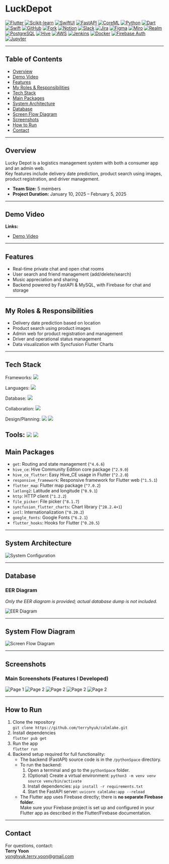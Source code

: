 # LuckDepot

[![Flutter](https://img.shields.io/badge/Flutter-02569B?style=for-the-badge&logo=flutter&logoColor=white)](https://flutter.dev/)
[![Scikit-learn](https://img.shields.io/badge/Scikit--learn-F7931E?style=for-the-badge&logo=scikit-learn&logoColor=white)](https://scikit-learn.org/)
[![SwiftUI](https://img.shields.io/badge/SwiftUI-FA7343?style=for-the-badge&logo=swift&logoColor=white)](https://developer.apple.com/xcode/swiftui/)
[![FastAPI](https://img.shields.io/badge/FastAPI-009688?style=for-the-badge&logo=fastapi&logoColor=white)](https://fastapi.tiangolo.com/)
[![CoreML](https://img.shields.io/badge/CoreML-0B1836?style=for-the-badge&logo=apple&logoColor=white)](https://developer.apple.com/documentation/coreml)
[![Python](https://img.shields.io/badge/Python-3776AB?style=for-the-badge&logo=python&logoColor=white)](https://python.org/)
[![Dart](https://img.shields.io/badge/Dart-0175C2?style=for-the-badge&logo=dart&logoColor=white)](https://dart.dev/)
[![Swift](https://img.shields.io/badge/Swift-FA7343?style=for-the-badge&logo=swift&logoColor=white)](https://developer.apple.com/swift/)
[![GitHub](https://img.shields.io/badge/GitHub-181717?style=for-the-badge&logo=github&logoColor=white)](https://github.com/)
[![Fork](https://img.shields.io/badge/Fork-181717?style=for-the-badge&logo=github&logoColor=white)](https://fork.com/)
[![Notion](https://img.shields.io/badge/Notion-000000?style=for-the-badge&logo=notion&logoColor=white)](https://notion.so/)
[![Slack](https://img.shields.io/badge/Slack-4A154B?style=for-the-badge&logo=slack&logoColor=white)](https://slack.com/)
[![Jira](https://img.shields.io/badge/Jira-0052CC?style=for-the-badge&logo=jira&logoColor=white)](https://www.atlassian.com/software/jira)
[![Figma](https://img.shields.io/badge/Figma-F24E1E?style=for-the-badge&logo=figma&logoColor=white)](https://figma.com/)
[![Miro](https://img.shields.io/badge/Miro-050038?style=for-the-badge&logo=miro&logoColor=white)](https://miro.com/)
[![Realm](https://img.shields.io/badge/Realm-39477F?style=for-the-badge&logo=realm&logoColor=white)](https://realm.io/)
[![PostgreSQL](https://img.shields.io/badge/PostgreSQL-336791?style=for-the-badge&logo=postgresql&logoColor=white)](https://www.postgresql.org/)
[![Hive](https://img.shields.io/badge/Hive-FFC107?style=for-the-badge&logo=hive&logoColor=white)](https://pub.dev/packages/hive)
[![AWS](https://img.shields.io/badge/AWS-232F3E?style=for-the-badge&logo=amazon-aws&logoColor=white)](https://aws.amazon.com/)
[![Jenkins](https://img.shields.io/badge/Jenkins-D24939?style=for-the-badge&logo=jenkins&logoColor=white)](https://www.jenkins.io/)
[![Docker](https://img.shields.io/badge/Docker-2496ED?style=for-the-badge&logo=docker&logoColor=white)](https://www.docker.com/)
[![Firebase Auth](https://img.shields.io/badge/Firebase%20Auth-FFCA28?style=for-the-badge&logo=firebase&logoColor=white)](https://firebase.google.com/)
[![Jupyter](https://img.shields.io/badge/Jupyter-F37626?style=for-the-badge&logo=jupyter&logoColor=white)](https://jupyter.org/)


---

## Table of Contents

- [Overview](#overview)
- [Demo Video](#demo-video)
- [Features](#features)
- [My Roles & Responsibilities](#my-roles--responsibilities)
- [Tech Stack](#tech-stack)
- [Main Packages](#main-packages)
- [System Architecture](#system-architecture)
- [Database](#database)
- [Screen Flow Diagram](#screen-flow-diagram)
- [Screenshots](#screenshots)
- [How to Run](#how-to-run)
- [Contact](#contact)

---

## Overview

Lucky Depot is a logistics management system with both a consumer app and an admin web.  
Key features include delivery date prediction, product search using images, product registration, and driver management.

- **Team Size:** 5 members  
- **Project Duration:** January 10, 2025 – February 5, 2025
  
---

## Demo Video

**Links:**  
- [Demo Video](https://youtu.be/zySfBs3fqRo)

---

## Features

- Real-time private chat and open chat rooms
- User search and friend management (add/delete/search)
- Music appreciation and sharing
- Backend powered by FastAPI & MySQL, with Firebase for chat and storage

---

## My Roles & Responsibilities

- Delivery date prediction based on location
- Product search using product images
- Admin web for product registration and management
- Driver and operational status management
- Data visualization with Syncfusion Flutter Charts

---

## Tech Stack

Frameworks:
<img src="https://img.shields.io/badge/Flutter-02569B?style=for-the-badge&logo=flutter&logoColor=white"/>

Languages:
<img src="https://img.shields.io/badge/Dart-0175C2?style=for-the-badge&logo=dart&logoColor=white"/>

Database:
<img src="https://img.shields.io/badge/Hive-FFC107?style=for-the-badge&logo=hive&logoColor=white"/>

Collaboration:
<img src="https://img.shields.io/badge/Fork-181717?style=for-the-badge&logo=github&logoColor=white"/>

Design/Planning:
<img src="https://img.shields.io/badge/Figma-F24E1E?style=for-the-badge&logo=figma&logoColor=white"/>
<img src="https://img.shields.io/badge/Miro-050038?style=for-the-badge&logo=miro&logoColor=white"/>

Tools:
<img src="https://img.shields.io/badge/VS%20Code-007ACC?style=for-the-badge&logo=visualstudiocode&logoColor=white"/>
<img src="https://img.shields.io/badge/GitHub-181717?style=for-the-badge&logo=github&logoColor=white"/>
---

## Main Packages

- `get`: Routing and state management (`^4.6.6`)
- `hive_ce`: Hive Community Edition core package (`^2.9.0`)
- `hive_ce_flutter`: Easy Hive_CE usage in Flutter (`^2.2.0`)
- `responsive_framework`: Responsive framework for Flutter web (`^1.5.1`)
- `flutter_map`: Flutter map package (`^7.0.2`)
- `latlong2`: Latitude and longitude (`^0.9.1`)
- `http`: HTTP client (`^1.2.2`)
- `file_picker`: File picker (`^8.1.7`)
- `syncfusion_flutter_charts`: Chart library (`^28.2.4+1`)
- `intl`: Internationalization (`^0.20.2`)
- `google_fonts`: Google Fonts (`^6.2.1`)
- `flutter_hooks`: Hooks for Flutter (`^0.20.5`)


---

## System Architecture

![System Configuration](image/System_Architecture.png)

---

## Database

### EER Diagram  
_Only the EER diagram is provided; actual database dump is not included._

![EER Diagram](image/EER.png)

---

## System Flow Diagram

![Screen Flow Diagram](image/SFD.png)

---

## Screenshots

### Main Screenshots (Features I Developed)

![Page 1](image/DashBoard.png)
![Page 2](image/Sales.png)
![Page 2](image/Product_Addition_and_Modification.png)
![Page 2](image/Customer_and_Hub.png)
![Page 2](image/Driver_Management.png)

---

## How to Run

1. Clone the repository  
   `git clone https://github.com/terryhyuk/calmlake.git`
2. Install dependencies  
   `flutter pub get`
3. Run the app  
   `flutter run`
4. Backend setup required for full functionality:
   - The backend (FastAPI) source code is in the `/pythonSpace` directory.
   - To run the backend:
     1. Open a terminal and go to the `pythonSpace` folder.
     2. (Optional) Create a virtual environment:
        `python3 -m venv venv`
        `source venv/bin/activate`
     3. Install dependencies:
        `pip install -r requirements.txt`
     4. Start the FastAPI server:
        `uvicorn calmlake:app --reload`
   - The Flutter app uses Firebase directly; there is **no separate Firebase folder**.  
     Make sure your Firebase project is set up and configured in your Flutter app as described in the Flutter/Firebase documentation.

---

## Contact

For questions, contact:  
**Terry Yoon**  
yonghyuk.terry.yoon@gmail.com
